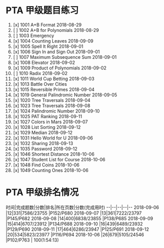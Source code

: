 # PTA 甲级题目练习
1. [x] 1001 A+B Format 2018-08-29 
2. [ ] 1002 A+B for Polynomials 2018-08-29
3. [ ] 1003 Emergency 
4. [x] 1004 Counting Leaves 2018-09-09
5. [x] 1005 Spell It Right 2018-09-01
6. [x] 1006 Sign In and Sign Out 2018-09-01
7. [ ] 1007 Maximum Subsequence Sum 2018-09-01
8. [x] 1008 Elevator 2018-09-02
9. [x] 1009 Product of Polynomials 2018-09-02
10. [ ] 1010 Radix 2018-09-02
11. [x] 1011 World Cup Betting 2018-09-03
13. [x] 1013 Battle Over Cities 
14. [x] 1015 Reversible Primes 2018-09-04 
15. [x] 1019 General Palindromic Number 2018-09-05
16. [x] 1020 Tree Traversals 2018-09-04
17. [x] 1023 Tree Traversals 2018-09-08
18. [x] 1024 Palindromic Number 2018-09-10
19. [x] 1025 PAT Ranking 2018-09-11
20. [x] 1027 Colors in Mars 2018-09-07
21. [x] 1028 List Sorting 2018-09-12
22. [x] 1029 Median 2018-09-12
23. [x] 1031 Hello World for U 2018-09-06
24. [x] 1032 Sharing 2018-09-13 
25. [x] 1035 Password 2018-09-12
26. [x] 1046 Shortest Distance 2018-10-06
27. [x] 1047 Student List for Course 2018-10-06
28. [x] 1048 Find Coins 2018-10-06
29. [x] 1049 Counting Ones 2018-10-06
# PTA 甲级排名情况
时间|完成题数|分数|排名|所在页数|分数(完成用时)
--|--|--|--|--
2018-09-06 |12|331|7586/23755 |P152/P680
2018-09-07 |13|361|7222/23797 |P145/P682
2018-09-08 |14|400|6838/23855 |P138/P685
2018-09-09 |15|414|6707/23912 |P134/P688
2018-09-10 |16|439|6489/23932 |P129/P690
2018-09-11 |17|464|6286/23947 |P125/P691
2018-09-12 |20|534|5823/23977 |P116/P694
2018-10-06 |26|679|5105/24546 |P102/P763 | 100(1:54:13)